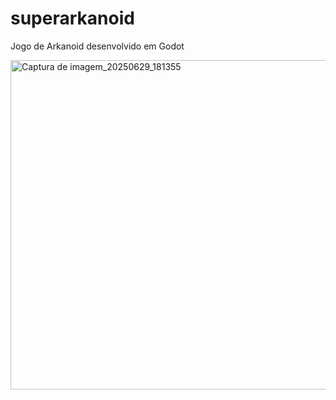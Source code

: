 # superarkanoid
Jogo de Arkanoid desenvolvido em Godot

<img width="664" height="527" alt="Captura de imagem_20250629_181355" src="https://github.com/user-attachments/assets/99ae39e2-89bc-4dc5-b6e2-2340c38ff3a4" />
